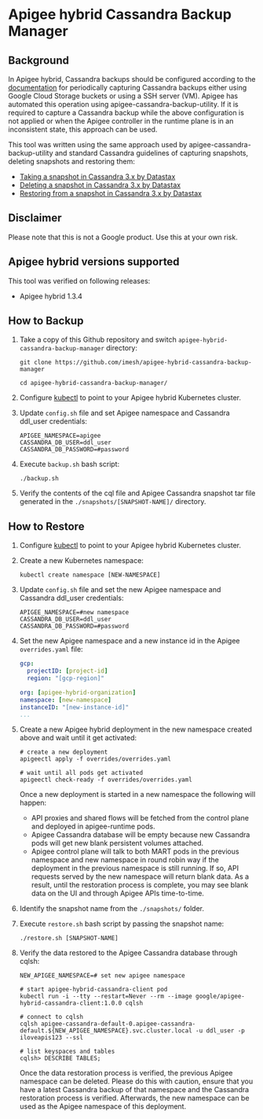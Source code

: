 # Apigee hybrid Cassandra Backup Manager

## Background
In Apigee hybrid, Cassandra backups should be configured according to the [documentation](https://cloud.google.com/apigee/docs/hybrid/v1.5/backup-recovery) for periodically capturing Cassandra backups either using Google Cloud Storage buckets or using a SSH server (VM). Apigee has automated this operation using apigee-cassandra-backup-utility. If it is required to capture a Cassandra backup while the above configuration is not applied or when the Apigee controller in the runtime plane is in an inconsistent state, this approach can be used. 

This tool was written using the same approach used by apigee-cassandra-backup-utility and standard Cassandra guidelines of capturing snapshots, deleting snapshots and restoring them:

 - [Taking a snapshot in Cassandra 3.x by Datastax](https://docs.datastax.com/en/cassandra-oss/3.x/cassandra/operations/opsBackupTakesSnapshot.html)
 - [Deleting a snapshot in Cassandra 3.x by Datastax](https://docs.datastax.com/en/cassandra-oss/3.x/cassandra/operations/opsBackupDeleteSnapshot.html)
 - [Restoring from a snapshot in Cassandra 3.x by Datastax](https://docs.datastax.com/en/cassandra-oss/3.x/cassandra/operations/opsBackupSnapshotRestore.html)



## Disclaimer
Please note that this is not a Google product. Use this at your own risk.

## Apigee hybrid versions supported
This tool was verified on following releases:
- Apigee hybrid 1.3.4

## How to Backup

1. Take a copy of this Github repository and switch `apigee-hybrid-cassandra-backup-manager` directory:
   ```
   git clone https://github.com/imesh/apigee-hybrid-cassandra-backup-manager

   cd apigee-hybrid-cassandra-backup-manager/
   ```

2. Configure [kubectl](https://kubernetes.io/docs/reference/kubectl/overview/) to point to your Apigee hybrid Kubernetes cluster.

3. Update `config.sh` file and set Apigee namespace and Cassandra ddl_user credentials:
   ```
   APIGEE_NAMESPACE=apigee
   CASSANDRA_DB_USER=ddl_user
   CASSANDRA_DB_PASSWORD=#password
   ```

4. Execute `backup.sh` bash script:
   ```
   ./backup.sh
   ```

5. Verify the contents of the cql file and Apigee Cassandra snapshot tar file generated in the `./snapshots/[SNAPSHOT-NAME]/` directory.

## How to Restore

1. Configure [kubectl](https://kubernetes.io/docs/reference/kubectl/overview/) to point to your Apigee hybrid Kubernetes cluster.

2. Create a new Kubernetes namespace:
   ```
   kubectl create namespace [NEW-NAMESPACE]
   ```

3. Update `config.sh` file and set the new Apigee namespace and Cassandra ddl_user credentials:
   ```
   APIGEE_NAMESPACE=#new namespace
   CASSANDRA_DB_USER=ddl_user
   CASSANDRA_DB_PASSWORD=#password
   ```

4. Set the new Apigee namespace and a new instance id in the Apigee `overrides.yaml` file:
   ```yaml
   gcp:
     projectID: [project-id]
     region: "[gcp-region]"
   
   org: [apigee-hybrid-organization]
   namespace: [new-namespace]
   instanceID: "[new-instance-id]"
   ...
   ```

5. Create a new Apigee hybrid deployment in the new namespace created above and wait until it get activated:
   ```
   # create a new deployment
   apigeectl apply -f overrides/overrides.yaml

   # wait until all pods get activated
   apigeectl check-ready -f overrides/overrides.yaml
   ```

   Once a new deployment is started in a new namespace the following will happen:
   
   - API proxies and shared flows will be fetched from the control plane and deployed in apigee-runtime pods.
   - Apigee Cassandra database will be empty because new Cassandra pods will get new blank persistent volumes attached.
   - Apigee control plane will talk to both MART pods in the previous namespace and new namespace in round robin way if the deployment in the previous namespace is still running. If so, API requests served by the new namespace will return blank data. As a result, until the restoration process is complete, you may see blank data on the UI and through Apigee APIs time-to-time.

6. Identify the snapshot name from the `./snapshots/` folder.

7. Execute `restore.sh` bash script by passing the snapshot name:
   ```
   ./restore.sh [SNAPSHOT-NAME]
   ```

8. Verify the data restored to the Apigee Cassandra database through cqlsh:
   ```
   NEW_APIGEE_NAMESPACE=# set new apigee namespace

   # start apigee-hybrid-cassandra-client pod
   kubectl run -i --tty --restart=Never --rm --image google/apigee-hybrid-cassandra-client:1.0.0 cqlsh

   # connect to cqlsh
   cqlsh apigee-cassandra-default-0.apigee-cassandra-default.${NEW_APIGEE_NAMESPACE}.svc.cluster.local -u ddl_user -p iloveapis123 --ssl

   # list keyspaces and tables
   cqlsh> DESCRIBE TABLES;
   ```

   Once the data restoration process is verified, the previous Apigee namespace can be deleted. Please do this with caution, ensure that you have a latest Cassandra backup of that namespace and the Cassandra restoration process is verified. Afterwards, the new namespace can be used as the Apigee namespace of this deployment.